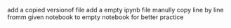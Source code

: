 add a copied versionof file 
add a empty ipynb file 
manully copy line by line fromm given notebook to empty notebook for better practice
